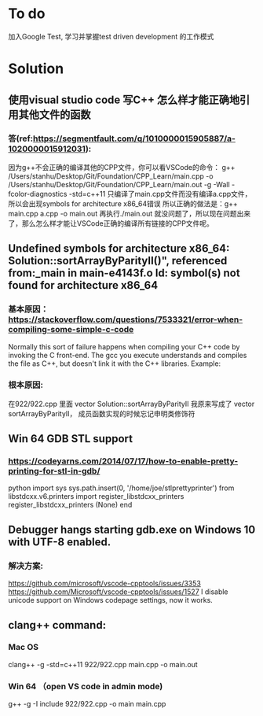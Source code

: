 # To do
加入Google Test, 学习并掌握test driven development 的工作模式

# Solution

## 使用visual studio code 写C++ 怎么样才能正确地引用其他文件的函数
### 答(ref:https://segmentfault.com/q/1010000015905887/a-1020000015912031):
因为g++不会正确的编译其他的CPP文件，你可以看VSCode的命令：
g++ /Users/stanhu/Desktop/Git/Foundation/CPP_Learn/main.cpp -o /Users/stanhu/Desktop/Git/Foundation/CPP_Learn/main.out -g -Wall -fcolor-diagnostics -std=c++11
只编译了main.cpp文件而没有编译a.cpp文件，所以会出现symbols for architecture x86_64错误
所以正确的做法是：g++ main.cpp a.cpp -o main.out
再执行./main.out
就没问题了，所以现在问题出来了，那么怎么样才能让VSCode正确的编译所有链接的CPP文件呢。

## Undefined symbols for architecture x86_64: Solution::sortArrayByParityII()", referenced from:_main in main-e4143f.o ld: symbol(s) not found for architecture x86_64
### 基本原因：https://stackoverflow.com/questions/7533321/error-when-compiling-some-simple-c-code
Normally this sort of failure happens when compiling your C++ code by invoking the C front-end. The gcc you execute understands and compiles the file as C++, but doesn't link it with the C++ libraries. Example:

### 根本原因: 
在922/922.cpp 里面 vector<int> Solution::sortArrayByParityII
我原来写成了 vector<int> sortArrayByParityII， 成员函数实现的时候忘记申明类修饰符



## Win 64 GDB STL support
### https://codeyarns.com/2014/07/17/how-to-enable-pretty-printing-for-stl-in-gdb/
python
import sys
sys.path.insert(0, '/home/joe/stlprettyprinter')
from libstdcxx.v6.printers import register_libstdcxx_printers
register_libstdcxx_printers (None)
end

## Debugger hangs starting gdb.exe on Windows 10 with UTF-8 enabled.
### 解决方案:
https://github.com/microsoft/vscode-cpptools/issues/3353
https://github.com/Microsoft/vscode-cpptools/issues/1527
I disable unicode support on Windows codepage settings, now it works.

## clang++ command:
### Mac OS
clang++ -g -std=c++11 922/922.cpp main.cpp -o main.out
### Win 64 （open VS code in admin mode)
g++ -g -I include 922/922.cpp -o main main.cpp
